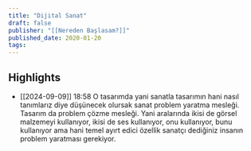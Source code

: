 ```yaml
---
title: "Dijital Sanat"
draft: false
publisher: "[[Nereden Başlasam?]]"
published_date: 2020-01-20
tags:
---
```



## Highlights
* [[2024-09-09]] 18:58  O tasarımda yani sanatla tasarımın hani nasıl tanımlarız diye düşünecek olursak sanat problem yaratma mesleği. Tasarım da problem çözme mesleği. Yani aralarında ikisi de görsel malzemeyi kullanıyor, ikisi de ses kullanıyor, onu kullanıyor, bunu kullanıyor ama hani temel ayırt edici özellik sanatçı dediğiniz insanın problem yaratması gerekiyor.

